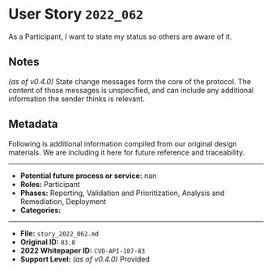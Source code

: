 
# User Story `2022_062` #

As a Participant, I want to state my status so others are aware of it.

## Notes ##

*(as of v0.4.0)*
State change messages form the core of the protocol. The content of those messages is unspecified, and can include any additional information the sender thinks is relevant.


## Metadata ##

Following is additional information compiled from our original design materials.
We are including it here for future reference and traceability.

---

- **Potential future process or service:** nan
- **Roles:** Participant
- **Phases:** Reporting, Validation and Prioritization, Analysis and Remediation, Deployment
- **Categories:** 

---

- **File:** `story_2022_062.md`
- **Original ID:** `83.0`
- **2022 Whitepaper ID:** `CVD-API-107-83`
- **Support Level:** *(as of v0.4.0)* Provided
